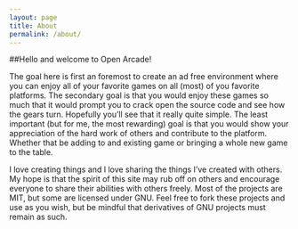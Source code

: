 ```yaml
---
layout: page
title: About
permalink: /about/
---
```


##Hello and welcome to Open Arcade!

The goal here is first an foremost to create an ad free environment where you can enjoy all of your favorite games on
all (most) of you favorite platforms. The secondary goal is that you would enjoy these games so much that it would prompt
you to crack open the source code and see how the gears turn. Hopefully you’ll see that it really quite simple.
The least important (but for me, the most rewarding) goal is that you would show your appreciation of the hard work of
others and contribute to the platform. Whether that be adding to and existing game or bringing a whole new game to the table.

I love creating things and I love sharing the things I’ve created with others. My hope is that the spirit of this site
may rub off on others and encourage everyone to share their abilities with others freely. Most of the projects are MIT,
but some are licensed under GNU. Feel free to fork these projects and use as you wish, but be mindful that derivatives
of GNU projects must remain as such.
